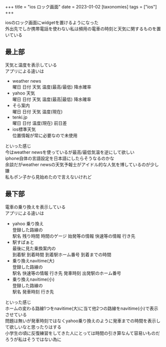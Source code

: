 +++
title = "ios ロック画面"
date = 2023-01-02
[taxonomies]
tags = ["ios"]
+++

iosのロック画面にwidgetを置けるようになった\
外出先でしか携帯電話を使わない私は頻用の電車の時刻と天気に関するものを置いている

## 最上部
天気と温度を表示している\
アプリによる違いは
- weather news\
曜日 日付 天気 温度(最高/最低) 降水確率
- yahoo 天気\
曜日 日付 天気 温度(最高|最低) 降水確率
- そら案内\
曜日 日付 天気 温度(現在)
- tenki.jp\
曜日 日付 温度(現在) 前日差
- ios標準天気\
位置情報が常に必要なので未使用

といった感じ\
今はweather newsを使っているが最高/最低気温を逆にして欲しい\
iphone自体の言語設定を日本語にしたらそうなるのかな\
余談だがweather newsの天気予報士がアイドル的な人気を博しているのが少し嫌\
私もポン子から見始めたので言えないけれど

## 最下部
電車の乗り換えを表示している\
アプリによる違いは
- yahoo 乗り換え\
登録した路線の\
駅名 残り時間 時間のゲージ 始発等の情報 快速等の情報 行き先
- 駅すぱぁと\
最後に見た乗換案内の\
到着駅 到着時間 到着駅ホーム番号 到着までの時間
- 乗り換えnavitime(大)\
登録した路線の\
駅名 快速等の情報 行き先 発車時刻 出発駅のホーム番号
- 乗り換えnavitime(小)\
登録した路線の\
駅名 発車時刻 行き先

といった感じ\
ホームの変わる路線1つをnavitime(大)に当て他2つの路線をnavitime(小)で表示させている\
問題は無いが発車時刻ではなくyahoo乗り換えのように発車までの時間を表示して欲しいなと思ったりはする\
小学生の頃に反復練習をしてきた人にとっては時間の引き算なんて容易いものだろうが私はそうではない為に